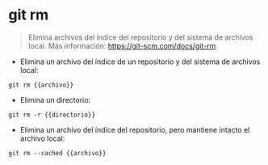 # git rm

> Elimina archivos del índice del repositorio y del sistema de archivos local.
> Más información: <https://git-scm.com/docs/git-rm>.

- Elimina un archivo del índice de un repositorio y del sistema de archivos local:

`git rm {{archivo}}`

- Elimina un directorio:

`git rm -r {{directorio}}`

- Elimina un archivo del índice del repositorio, pero mantiene intacto el archivo local:

`git rm --cached {{archivo}}`
